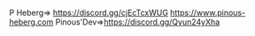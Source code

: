 P 
Heberg=> https://discord.gg/cjEcTcxWUG
https://www.pinous-heberg.com
Pinous'Dev=>https://discord.gg/Qyun24yXha
